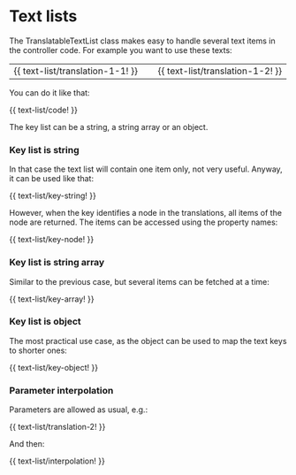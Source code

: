 <!-- ======================================================================
--- Search engine
title:          Text lists
keywords:       text, list
description:    Text list component of NgTranslation module.
--- Menu system
order:          70
text:           Text lists
hidden:         false
umbel:          false
--- Page properties
id:             
document:       
layout:         layout-2-left
$-left:         #side-menu
searchable:     true
--- Side menu
side-menu-root:     /documentation
side-menu-header:   Documentation
side-menu-top:
side-menu-depth:    2
======================================================================= -->

# Text lists

The TranslatableTextList class makes easy to handle several text items in
the controller code. For example you want to use these texts:

<table class="splitted">
  <tr>
    <td>{{ text-list/translation-1-1! }}</td>
    <td>&nbsp;</td>
    <td>{{ text-list/translation-1-2! }}</td>
  </tr>
</table>

You can do it like that:

{{ text-list/code! }}

The key list can be a string, a string array or an object.

### Key list is string

In that case the text list will contain one item only, not very useful.
Anyway, it can be used like that:

{{ text-list/key-string! }}

However, when the key identifies a node in the translations, all items of the
node are returned. The items can be accessed using the property names:

{{ text-list/key-node! }}

### Key list is string array

Similar to the previous case, but several items can be fetched at a time:

{{ text-list/key-array! }}

### Key list is object

The most practical use case, as the object can be used to map the text keys
to shorter ones:

{{ text-list/key-object! }}

### Parameter interpolation

Parameters are allowed as usual, e.g.:

{{ text-list/translation-2! }}

And then:

{{ text-list/interpolation! }}
